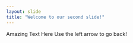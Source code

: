 ```yaml
---
layout: slide
title: "Welcome to our second slide!"
---
```

Amazing Text Here
Use the left arrow to go back!
